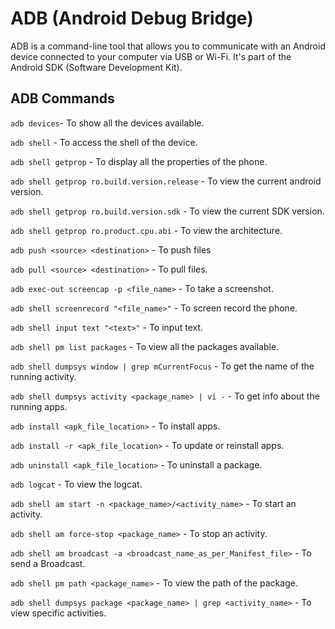 # ADB (Android Debug Bridge)
ADB is a command-line tool that allows you to communicate with an Android device connected to your computer via USB or Wi-Fi. It's part of the Android SDK (Software Development Kit).
## ADB Commands
`adb devices`- To show all the devices available.

`adb shell` - To access the shell of the device.

`adb shell getprop` - To display all the properties of the phone.

`adb shell getprop ro.build.version.release` - To view the current android version.

`adb shell getprop ro.build.version.sdk` - To view the current SDK version.

`adb shell getprop ro.product.cpu.abi` - To view the architecture.

`adb push <source> <destination>` - To push files

`adb pull <source> <destination>` - To pull files.

`adb exec-out screencap -p <file_name>` - To take a screenshot.

`adb shell screenrecord "<file_name>"` - To screen record the phone.

`adb shell input text "<text>"` - To input text.

`adb shell pm list packages` - To view all the packages available.

`adb shell dumpsys window | grep mCurrentFocus` - To get the name of the running activity.

`adb shell dumpsys activity <package_name> | vi -` - To get info about the running apps.

`adb install <apk_file_location>` - To install apps.

`adb install -r <apk_file_location>` - To update or reinstall apps.

`adb uninstall <apk_file_location>` - To uninstall a package.

`adb logcat` - To view the logcat.

`adb shell am start -n <package_name>/<activity_name>` - To start an activity.

`adb shell am force-stop <package_name>` - To stop an activity.

`adb shell am broadcast -a <broadcast_name_as_per_Manifest_file>` - To send a Broadcast.

`adb shell pm path <package_name>` - To view the path of the package.

`adb shell dumpsys package <package_name> | grep <activity_name>` - To view specific activities.



